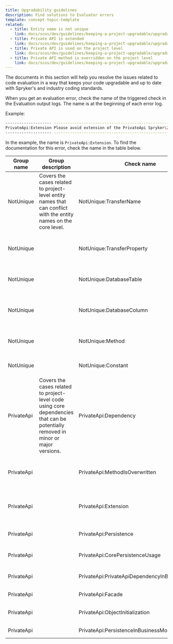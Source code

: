 ```yaml
---
title: Upgradability guidelines
description: Find solutions to Evaluator errors
template: concept-topic-template
related:
  - title: Entity name is not unique
    link: docs/scos/dev/guidelines/keeping-a-project-upgradable/upgradability-guidelines/entity-name-is-not-unique.html
  - title: Private API is extended
    link: docs/scos/dev/guidelines/keeping-a-project-upgradable/upgradability-guidelines/private-api-is-extended.html
  - title: Private API is used on the project level
    link: docs/scos/dev/guidelines/keeping-a-project-upgradable/upgradability-guidelines/private-api-is-used-on-the-project-level.html
  - title: Private API method is overridden on the project level
    link: docs/scos/dev/guidelines/keeping-a-project-upgradable/upgradability-guidelines/private-api-method-is-overridden-on-the-project-level.html
---
```


The documents in this section will help you resolve the issues related to code evaluation in a way that keeps your code upgradable and up to date with Spryker's and industry coding standards.

When you get an evaluation error, check the name of the triggered check in the Evaluation output logs. The name is at the beginning of each error log.

Example:
```bash
-------------------- ----------------------------------------------------------------------------------------------------
PrivateApi:Extension Please avoid extension of the PrivateApi Spryker\Zed\CustomerAccessGui\Communication\Form\CustomerAccessForm in Pyz\Zed\CustomerAccessGui\Communication\Form\CustomerAccessForm
-------------------- ----------------------------------------------------------------------------------------------------
```

In the example, the name is `PrivateApi:Extension`. To find the documentation for this error, check the name in the table below.

<div class="width-100">


| Group name |  Group description  | Check name  | Error message template | Documentation |
| ----------- | ----------- | ----------- | ----------- | ----------- |
| NotUnique | Covers the cases related to project-level entity names that can conflict with the entity names on the core level. | NotUnique:TransferName | Transfer object name `{transfer_name}` has to have project prefix Pyz in **{absolute_transfer_path}**, like **Pyz{transfer_name}** |  [Transfer name is not unique](/docs/scos/dev/guidelines/keeping-a-project-upgradable/upgradability-guidelines/entity-name-is-not-unique.html#transfer-name-is-not-unique)  |
| NotUnique |  | NotUnique:TransferProperty | Transfer property `{transfer_property_name}` for `{transfer}` has to have project prefix Pyz in **{absolute_transfer_path}**, like **pyz{transfer_property_name}** | [Transfer property name is not unique](/docs/scos/dev/guidelines/keeping-a-project-upgradable/upgradability-guidelines/entity-name-is-not-unique.html#transfer-property-name-is-not-unique) |
| NotUnique |  | NotUnique:DatabaseTable | Database table **{table_name}** has to have project prefix Pyz in **{absolute_schema_path}**, like **pyz_{table_name}**| [Database table name is not unique](/docs/scos/dev/guidelines/keeping-a-project-upgradable/upgradability-guidelines/entity-name-is-not-unique.html#database-table-name-is-not-unique)  |
| NotUnique |  | NotUnique:DatabaseColumn | Database column **{table_column_name}** has to have project prefix Pyz in **{absolute_schema_path}**, like **pyz_{table_column_name}** | [Name of database table column is not unique](/docs/scos/dev/guidelines/keeping-a-project-upgradable/upgradability-guidelines/entity-name-is-not-unique.html#name-of-database-table-column-is-not-unique)  |
| NotUnique |  | NotUnique:Method | Method name **{class}::{method_name}** should contains project prefix, like **{method_name_with_prefix}** | [Method name is not unique](/docs/scos/dev/guidelines/keeping-a-project-upgradable/upgradability-guidelines/entity-name-is-not-unique.html#method-name-is-not-unique) |
| NotUnique |  | NotUnique:Constant | **{class_name}::{constant_name}** name has to have project namespace, like **PYZ_{constant_name}**.| [Constant name is not unique](/docs/scos/dev/guidelines/keeping-a-project-upgradable/upgradability-guidelines/entity-name-is-not-unique.html#constant-name-is-not-unique) |
| PrivateApi | Covers the cases related to project-level code using core dependencies that can be potentially removed in minor or major versions. | PrivateApi:Dependency | Avoid this dependency: **{dependency_provider_class_name}::{dependency_name_constant}** | [Private API is extended](/docs/scos/dev/guidelines/keeping-a-project-upgradable/upgradability-guidelines/private-api-is-extended.html) |
| PrivateApi |  | PrivateApi:MethodIsOverwritten | Please avoid usage of core method **{class_namespace}::{method_name}** in the class **{class_namespace}** | [Private API method is overridden on the project level](/docs/scos/dev/guidelines/keeping-a-project-upgradable/upgradability-guidelines/private-api-method-is-overridden-on-the-project-level.html) |
| PrivateApi |  | PrivateApi:Extension | Please avoid extension of the PrivateApi **{class_name}** in **{class_name}** | [Private API method is overridden on the project level](/docs/scos/dev/guidelines/keeping-a-project-upgradable/upgradability-guidelines/private-api-method-is-overridden-on-the-project-level.html) |
| PrivateApi |  | PrivateApi:Persistence | Please avoid Spryker dependency: $this->**{method_name}**(...) | [private-api-is-used-on-the-project-level](/docs/scos/dev/guidelines/keeping-a-project-upgradable/upgradability-guidelines/private-api-is-used-on-the-project-level.html) |
| PrivateApi |  | PrivateApi:CorePersistenceUsage | Please avoid usage of PrivateApi method **{method_name}** in **{class_namespace}** | [Private API is extended](/docs/scos/dev/guidelines/keeping-a-project-upgradable/upgradability-guidelines/private-api-is-extended.html)  |
| PrivateApi |  | PrivateApi:PrivateApiDependencyInBusinessModel | Please avoid Spryker dependency: **{class_namespace}** in **{class_namespace}** | [Private API is extended](/docs/scos/dev/guidelines/keeping-a-project-upgradable/upgradability-guidelines/private-api-is-extended.html)  |
| PrivateApi |  | PrivateApi:Facade | Please avoid Spryker dependency: **{method_name}** | [Private API is extended](/docs/scos/dev/guidelines/keeping-a-project-upgradable/upgradability-guidelines/private-api-is-extended.html)  |
| PrivateApi |  | PrivateApi:ObjectInitialization | Please avoid Spryker dependency: **{class_namespace}** in **{class_namespace}** | [Private API is extended](/docs/scos/dev/guidelines/keeping-a-project-upgradable/upgradability-guidelines/private-api-is-extended.html)  |
| PrivateApi |  | PrivateApi:PersistenceInBusinessModel | Please avoid Spryker dependency: **{object_name}**->**{method_name}(...)** | [Private API is extended](/docs/scos/dev/guidelines/keeping-a-project-upgradable/upgradability-guidelines/private-api-is-extended.html) |

</div>
